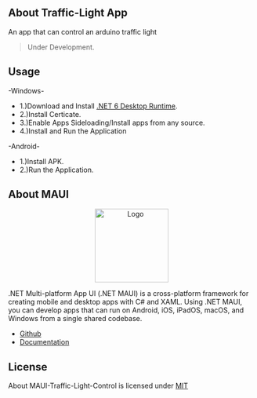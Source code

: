 ## About Traffic-Light App

An app that can control an arduino traffic light

> Under Development.

## Usage

-Windows-

* 1.)Download and Install [.NET 6 Desktop Runtime](https://dotnet.microsoft.com/en-us/download/dotnet/6.0).
* 2.)Install Certicate.
* 3.)Enable Apps Sideloading/Install apps from any source.
* 4.)Install and Run the Application

-Android-

* 1.)Install APK.
* 2.)Run the Application.

## About MAUI

<p align="center"><img src="https://i.imgur.com/7mbari5.png" width="150px" height="auto" alt="Logo"></a></p>

.NET Multi-platform App UI (.NET MAUI) is a cross-platform framework for creating mobile and desktop apps with C# and XAML. Using .NET MAUI, you can develop apps that can run on Android, iOS, iPadOS, macOS, and Windows from a single shared codebase.

* [Github](https://github.com/dotnet/maui)
* [Documentation](https://docs.microsoft.com/en-us/dotnet/maui/)

## License

About MAUI-Traffic-Light-Control is licensed under [MIT](https://choosealicense.com/licenses/mit/)
